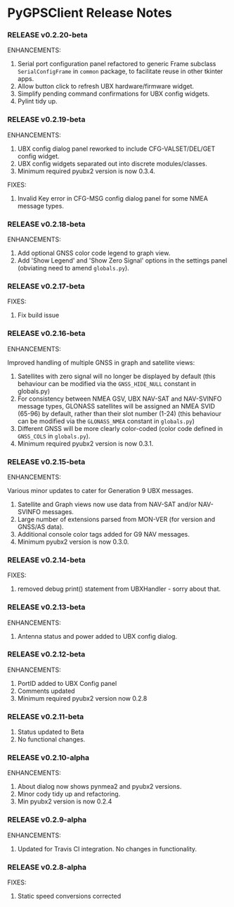 # PyGPSClient Release Notes

### RELEASE v0.2.20-beta

ENHANCEMENTS:

1. Serial port configuration panel refactored to generic Frame subclass
`SerialConfigFrame` in `common` package, to facilitate reuse in other
 tkinter apps.
2. Allow button click to refresh UBX hardware/firmware widget.
3. Simplify pending command confirmations for UBX config widgets.
4. Pylint tidy up.


### RELEASE v0.2.19-beta

ENHANCEMENTS:

1. UBX config dialog panel reworked to include CFG-VALSET/DEL/GET config widget.
2. UBX config widgets separated out into discrete modules/classes.
3. Minimum required pyubx2 version is now 0.3.4. 

FIXES:

1. Invalid Key error in CFG-MSG config dialog panel for some NMEA message types.

### RELEASE v0.2.18-beta

ENHANCEMENTS:

1. Add optional GNSS color code legend to graph view.
2. Add 'Show Legend' and 'Show Zero Signal' options in the settings panel (obviating need to amend `globals.py`).

### RELEASE v0.2.17-beta

FIXES:

1. Fix build issue

### RELEASE v0.2.16-beta

ENHANCEMENTS:

Improved handling of multiple GNSS in graph and satellite views:
1. Satellites with zero signal will no longer be displayed by default (this behaviour can be modified via the `GNSS_HIDE_NULL` constant in globals.py)
2. For consistency between NMEA GSV, UBX NAV-SAT and NAV-SVINFO message types, GLONASS satellites will be assigned an NMEA SVID (65-96) by default, rather than their slot number (1-24) (this behaviour can be modified via the `GLONASS_NMEA` constant in `globals.py`)
3. Different GNSS will be more clearly color-coded (color code defined in `GNSS_COLS` in `globals.py`).
4. Minimum required pyubx2 version is now 0.3.1.

### RELEASE v0.2.15-beta

ENHANCEMENTS:

Various minor updates to cater for Generation 9 UBX messages.

1. Satellite and Graph views now use data from NAV-SAT and/or NAV-SVINFO messages.
2. Large number of extensions parsed from MON-VER (for version and GNSS/AS data).
3. Additional console color tags added for G9 NAV messages.
4. Minimum pyubx2 version is now 0.3.0.

### RELEASE v0.2.14-beta

FIXES:

1. removed debug print() statement from UBXHandler - sorry about that.

### RELEASE v0.2.13-beta

ENHANCEMENTS:

1. Antenna status and power added to UBX config dialog.

### RELEASE v0.2.12-beta

ENHANCEMENTS:

1. PortID added to UBX Config panel
2. Comments updated
3. Minimum required pyubx2 version now 0.2.8

### RELEASE v0.2.11-beta

1. Status updated to Beta
2. No functional changes.

### RELEASE v0.2.10-alpha

ENHANCEMENTS:

1. About dialog now shows pynmea2 and pyubx2 versions.
2. Minor cody tidy up and refactoring.
3. Min pyubx2 version is now 0.2.4

### RELEASE v0.2.9-alpha

ENHANCEMENTS:

1. Updated for Travis CI integration. No changes in functionality.

### RELEASE v0.2.8-alpha

FIXES:

1. Static speed conversions corrected
